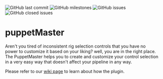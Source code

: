 ![GitHub last commit](https://img.shields.io/github/last-commit/Bernardrouhi/PuppetMaster)
![GitHub milestones](https://img.shields.io/github/milestones/open/Bernardrouhi/PuppetMaster)
![GitHub issues](https://img.shields.io/github/issues-raw/Bernardrouhi/PuppetMaster)
![GitHub closed issues](https://img.shields.io/github/issues-closed-raw/Bernardrouhi/PuppetMaster)

puppetMaster
============

Aren't you tired of inconsistent rig selection controls that you have no power to customize it based on your liking? well, you are in the right place. The PuppetMaster helps you to create and customize your control selection in a very easy way that doesn't affect your pipeline in any way.

Please refer to our [wiki page](https://github.com/Bernardrouhi/PuppetMaster/wiki) to learn about how the plugin.